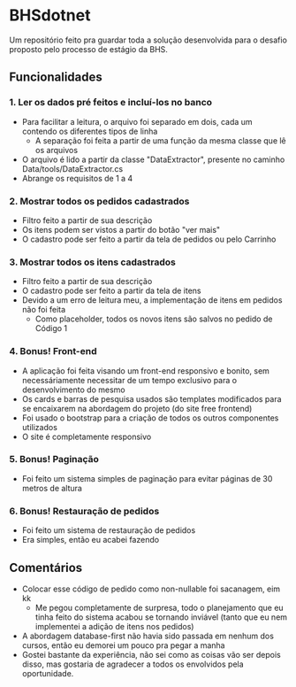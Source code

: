# BHSdotnet

Um repositório feito pra guardar toda a solução desenvolvida para o desafio proposto pelo processo de estágio da BHS.

## Funcionalidades

### 1. Ler os dados pré feitos e incluí-los no banco
* Para facilitar a leitura, o arquivo foi separado em dois, cada um contendo os diferentes tipos de linha
    * A separação foi feita a partir de uma função da mesma classe que lê os arquivos
* O arquivo é lido a partir da classe "DataExtractor", presente no caminho Data/tools/DataExtractor.cs
* Abrange os requisitos de 1 a 4

### 2. Mostrar todos os pedidos cadastrados
* Filtro feito a partir de sua descrição
* Os itens podem ser vistos a partir do botão "ver mais"
* O cadastro pode ser feito a partir da tela de pedidos ou pelo Carrinho

### 3. Mostrar todos os itens cadastrados
* Filtro feito a partir de sua descrição
* O cadastro pode ser feito a partir da tela de itens
* Devido a um erro de leitura meu, a implementação de itens em pedidos não foi feita
  * Como placeholder, todos os novos itens são salvos no pedido de Código 1

### 4. Bonus! Front-end
* A aplicação foi feita visando um front-end responsivo e bonito, sem necessáriamente necessitar de um tempo exclusivo para o desenvolvimento do mesmo
* Os cards e barras de pesquisa usados são templates modificados para se encaixarem na abordagem do projeto (do site free frontend)
* Foi usado o bootstrap para a criação de todos os outros componentes utilizados
* O site é completamente responsivo
  
### 5. Bonus! Paginação
* Foi feito um sistema simples de paginação para evitar páginas de 30 metros de altura
  
### 6. Bonus! Restauração de pedidos
* Foi feito um sistema de restauração de pedidos
* Era simples, então eu acabei fazendo

## Comentários

* Colocar esse código de pedido como non-nullable foi sacanagem, eim kk
  * Me pegou completamente de surpresa, todo o planejamento que eu tinha feito do sistema acabou se tornando inviável (tanto que eu nem implementei a adição de itens nos pedidos)
* A abordagem database-first não havia sido passada em nenhum dos cursos, então eu demorei um pouco pra pegar a manha
* Gostei bastante da experiência, não sei como as coisas vão ser depois disso, mas gostaria de agradecer a todos os envolvidos pela oportunidade.